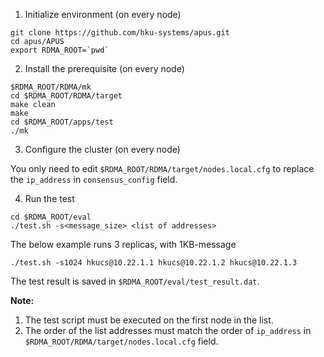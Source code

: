 1. Initialize environment (on every node)
```
git clone https://github.com/hku-systems/apus.git
cd apus/APUS
export RDMA_ROOT=`pwd`
```
2. Install the prerequisite (on every node)
```
$RDMA_ROOT/RDMA/mk
cd $RDMA_ROOT/RDMA/target
make clean
make
cd $RDMA_ROOT/apps/test
./mk
```
3. Configure the cluster (on every node)

You only need to edit `$RDMA_ROOT/RDMA/target/nodes.local.cfg` to replace the `ip_address` in `consensus_config` field.

4. Run the test
```
cd $RDMA_ROOT/eval
./test.sh -s<message_size> <list of addresses>
```
The below example runs 3 replicas, with 1KB-message
```
./test.sh -s1024 hkucs@10.22.1.1 hkucs@10.22.1.2 hkucs@10.22.1.3
```
The test result is saved in `$RDMA_ROOT/eval/test_result.dat`.

**Note:**

1. The test script must be executed on the first node in the list.
2. The order of the list addresses must match the order of `ip_address` in `$RDMA_ROOT/RDMA/target/nodes.local.cfg` field.
